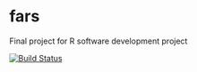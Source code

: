 # fars
Final project for R software development project

[![Build Status](https://travis-ci.org/cmoten/fars.svg?branch=master)](https://travis-ci.org/cmoten/fars)
